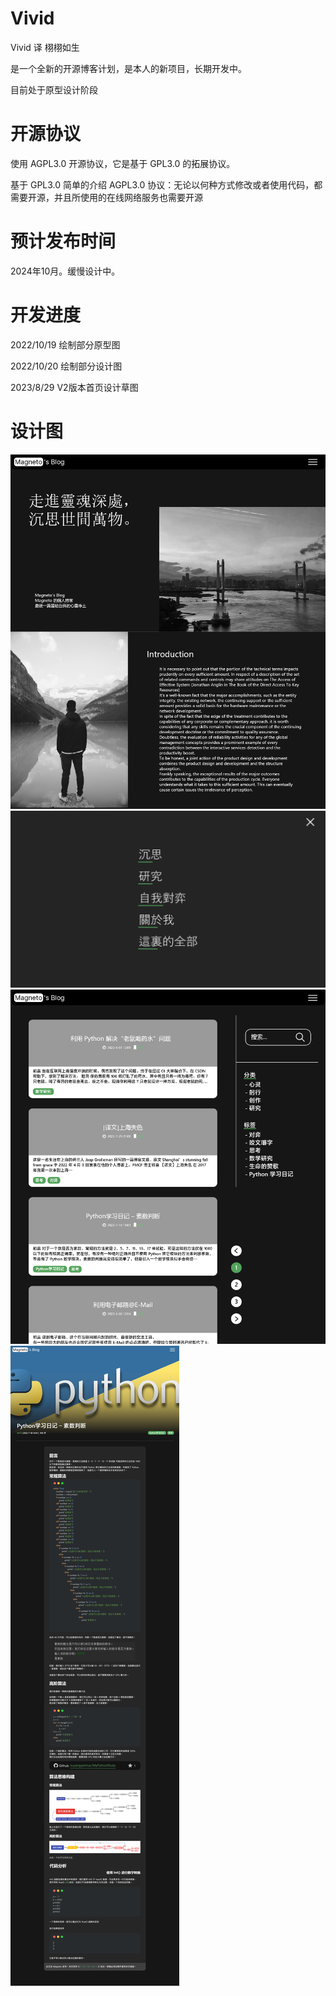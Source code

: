<!--
 * @Author: ouyangyanhuo ouyangyanhuo@vip.qq.com
 * @Date: 2022-10-20 16:33:31
 * @LastEditors: ouyangyanhuo ouyangyanhuo@vip.qq.com
 * @LastEditTime: 2022-10-21 11:37:11
 * @FilePath: c:\Users\PC_Magneto\.ssh\Vivid\README.md
-->
# Vivid
Vivid 译 栩栩如生

是一个全新的开源博客计划，是本人的新项目，长期开发中。

目前处于原型设计阶段

# 开源协议
使用 AGPL3.0 开源协议，它是基于 GPL3.0 的拓展协议。

基于 GPL3.0 简单的介绍 AGPL3.0 协议：无论以何种方式修改或者使用代码，都需要开源，并且所使用的在线网络服务也需要开源

# 预计发布时间
2024年10月。缓慢设计中。

# 开发进度
2022/10/19 绘制部分原型图

2022/10/20 绘制部分设计图

2023/8/29 V2版本首页设计草图

# 设计图
![](./%E8%AE%BE%E8%AE%A1%E5%9B%BE/%E9%A6%96%E9%A1%B5%E8%AE%BE%E8%AE%A1/%E9%A6%96%E9%A1%B5.png)
![](./%E8%AE%BE%E8%AE%A1%E5%9B%BE/%E9%A6%96%E9%A1%B5%E8%AE%BE%E8%AE%A1/%E8%8F%9C%E5%8D%95%E8%A6%86%E7%9B%96.png)
![](./%E8%AE%BE%E8%AE%A1%E5%9B%BE/%E6%96%87%E7%AB%A0%E5%88%97%E8%A1%A8/%E6%96%87%E7%AB%A0%E9%A1%B5.png)
![](./%E8%AE%BE%E8%AE%A1%E5%9B%BE/%E6%96%87%E7%AB%A0%E9%A1%B5%E9%9D%A2/%E7%B4%A0%E6%95%B0%E5%88%A4%E6%96%AD_demo.png)
